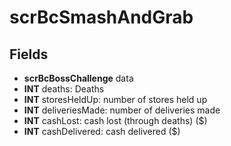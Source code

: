 # scrBcSmashAndGrab

## Fields
* **scrBcBossChallenge** data
* **INT** deaths: Deaths
* **INT** storesHeldUp: number of stores held up
* **INT** deliveriesMade: number of deliveries made
* **INT** cashLost: cash lost (through deaths) ($)
* **INT** cashDelivered: cash delivered ($)